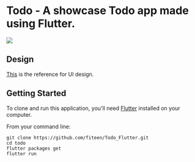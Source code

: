 # Todo - A showcase Todo app made using Flutter.

![](https://img.shields.io/badge/language-Dart-green.svg)

## Design

[This](https://dribbble.com/shots/3812962-iPhone-X-Todo-Concept) is the reference for UI design.

## Getting Started

To clone and run this application, you'll need [Flutter](https://flutter.dev/docs/get-started/install) installed on your computer.

From your command line:

```
git clone https://github.com/fiteen/Todo_Flutter.git
cd todo
flutter packages get
flutter run
```
